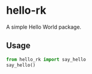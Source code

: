 # hello-rk
A simple Hello World package.

## Usage
```python
from hello_rk import say_hello
say_hello()
